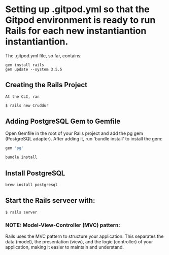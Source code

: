 # Setting up .gitpod.yml so that the Gitpod environment is ready to run Rails for each new  instantiantion instantiantion.
The .gitpod.yml file, so far, contains:

    gem install rails
    gem update --system 3.5.5


 ## Creating the Rails Project
    At the CLI, ran 

```bash 
$ rails new Cruddur
```

## Adding PostgreSQL Gem to Gemfile
Open Gemfile in the root of your Rails project and add the pg gem (PostgreSQL adapter).
After adding it, run 'bundle install' to install the gem:
```ruby
gem 'pg'
```

```bash
bundle install
```
## Install PostgreSQL
```bash
brew install postgresql
```


## Start the Rails serveer with:
```bash
$ rails server
```
    
 ### NOTE: Model-View-Controller (MVC) pattern: 
 Rails uses the MVC pattern to structure your application. This separates the data (model), the presentation (view), and the logic (controller) of your application, making it easier to maintain and understand.   